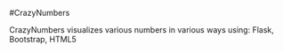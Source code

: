 #CrazyNumbers

CrazyNumbers visualizes various numbers in various ways using: Flask, Bootstrap, HTML5

